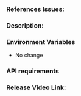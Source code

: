 ### References Issues:

### Description:

### Environment Variables
 * No change

### API requirements

### Release Video Link:
